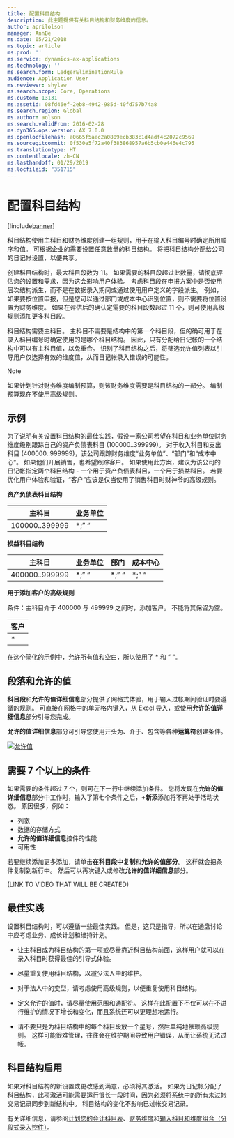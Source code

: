 ```yaml
---
title: 配置科目结构
description: 此主题提供有关科目结构和财务维度的信息。
author: aprilolson
manager: AnnBe
ms.date: 05/21/2018
ms.topic: article
ms.prod: ''
ms.service: dynamics-ax-applications
ms.technology: ''
ms.search.form: LedgerEliminationRule
audience: Application User
ms.reviewer: shylaw
ms.search.scope: Core, Operations
ms.custom: 13131
ms.assetid: 08fd46ef-2eb8-4942-985d-40fd757b74a8
ms.search.region: Global
ms.author: aolson
ms.search.validFrom: 2016-02-28
ms.dyn365.ops.version: AX 7.0.0
ms.openlocfilehash: a0665f5aec2a0809ecb383c1d4adf4c2072c9569
ms.sourcegitcommit: 0f530e5f72a40f383868957a6b5cb0e446e4c795
ms.translationtype: HT
ms.contentlocale: zh-CN
ms.lasthandoff: 01/29/2019
ms.locfileid: "351715"
---
```

# <a name="configure-account-structures"></a>配置科目结构

[!include[banner](../includes/banner.md)]

科目结构使用主科目和财务维度创建一组规则，用于在输入科目编号时确定所用顺序和值。 可根据企业的需要设置任意数量的科目结构。 将把科目结构分配给公司的日记帐设置，以便共享。

创建科目结构时，最大科目段数为 11。 如果需要的科目段超过此数量，请彻底评估您的设置和需求，因为这会影响用户体验。 考虑科目段在申报方案中是否使用层次结构派生，而不是在数据录入期间或通过使用用户定义的字段派生。 例如，如果要按位置申报，但是您可以通过部门或成本中心识别位置，则不需要将位置设置为财务维度。 如果在评估后的确认定需要的科目段数超过 11 个，则可使用高级规则添加更多科目段。

科目结构需要主科目。 主科目不需要是结构中的第一个科目段，但的确可用于在录入科目编号时确定使用的是哪个科目结构。 因此，只有分配给日记帐的一个结构中可以有主科目值，以免重合。 识别了科目结构之后，将筛选允许值列表以引导用户仅选择有效的维度值，从而日记帐录入错误的可能性。

> [!NOTE] 
> 如果计划针对财务维度编制预算，则该财务维度需要是科目结构的一部分。 编制预算现在不使用高级规则。

## <a name="example"></a>示例
为了说明有关设置科目结构的最佳实践，假设一家公司希望在科目和业务单位财务维度级别跟踪自己的资产负债表科目 (100000..399999)。 对于收入科目和支出科目 (400000..999999)，该公司跟踪财务维度“业务单位”、“部门”和“成本中心”。 如果他们开展销售，也希望跟踪客户。 如果使用此方案，建议为该公司的日记帐指定两个科目结构 - 一个用于资产负债表科目，一个用于损益科目。 若要优化用户体验和验证，“客户”应该是仅当使用了销售科目时财神爷的高级规则。

**资产负债表科目结构**

|主科目          | 业务单位    |
|----------------------|-----------|
|100000..399999 | *;” “|

**损益科目结构**

|主科目          | 业务单位    |部门          | 成本中心    |
|----------------------|-----------|----------------------|-----------|
|400000..999999 | *;” “|*;” “|*;” “|*;” “|

**用于添加客户的高级规则**

条件：主科目介于 400000 与 499999 之间时，添加客户。 不能将其保留为空。

|客户         |
|-----------------|
|* |

在这个简化的示例中，允许所有值和空白，所以使用了 * 和 “ “。

## <a name="segments-and-allowed-values"></a>段落和允许的值
**科目段**和**允许的值详细信息**部分提供了网格式体验，用于输入过帐期间验证时要遵循的规则。 可直接在网格中的单元格内键入，从 Excel 导入，或使用**允许的值详细信息**部分引导您完成。

**允许的值详细信息**部分可引导您使用开头为、介于、包含等各种**运算符**创建条件。

[![允许值](./media/account.png)](./media/account.png) 

## <a name="more-than-7-criteria-needed"></a>需要 7 个以上的条件

如果需要的条件超过 7 个，则可在下一行中继续添加条件。 您将发现在**允许的值详细信息**部分中工作时，输入了第七个条件之后，**+新添**添加将不再处于活动状态。 原因很多，例如： 
 - 列宽 
 - 数据的存储方式 
 - **允许的值详细信息**控件的性能
 - 可用性  
 
若要继续添加更多添加，请单击**在科目段中复制**和**允许的值部分**。 这样就会把条件复制到新行中。 然后可以再次键入或修改**允许的值详细信息**部分。

(LINK TO VIDEO THAT WILL BE CREATED)

## <a name="best-practices"></a>最佳实践
设置科目结构时，可以遵循一些最佳实践。 但是，这只是指导，所以在通盘讨论中应考虑业务、成长计划和维持计划。

- 让主科目成为科目结构的第一项或尽量靠近科目结构前面，这样用户就可以在录入科目时获得最佳的引导式体验。

- 尽量重复使用科目结构，以减少法人中的维护。

- 对于法人中的变型，请考虑使用高级规则，以便重复使用科目结构。

- 定义允许的值时，请尽量使用范围和通配符。 这样在此配置下不仅可以在不进行维护的情况下增长和变化，而且系统还可以更理想地运行。

- 请不要只是为科目结构中的每个科目段放一个星号，然后单纯地依赖高级规则。 这样可能很难管理，往往会在维护期间导致用户错误，从而让系统无法过帐。

## <a name="account-structure-activation"></a>科目结构启用
如果对科目结构的新设置或更改感到满意，必须将其激活。 如果为日记帐分配了科目结构，此项激活可能需要运行很长一段时间，因为必须将系统中的所有未过帐交易记录同步到新结构中。 科目结构的变化不影响已过帐交易记录。

有关详细信息，请参阅[计划您的会计科目表](plan-chart-of-accounts.md)、[财务维度](financial-dimensions.md)和[输入科目和维度组合（分段式录入控件）](enter-account-dimension-combinations-segmented-entry-control.md)。
